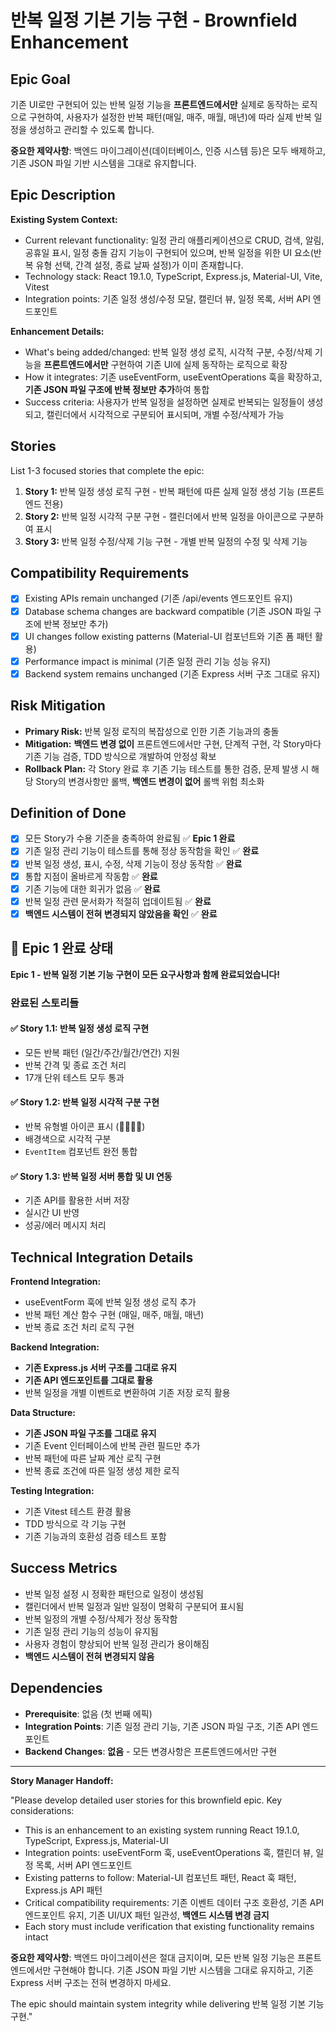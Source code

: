 # 반복 일정 기본 기능 구현 - Brownfield Enhancement

## Epic Goal

기존 UI로만 구현되어 있는 반복 일정 기능을 **프론트엔드에서만** 실제로 동작하는 로직으로 구현하여, 사용자가 설정한 반복 패턴(매일, 매주, 매월, 매년)에 따라 실제 반복 일정을 생성하고 관리할 수 있도록 합니다.

**중요한 제약사항**: 백엔드 마이그레이션(데이터베이스, 인증 시스템 등)은 모두 배제하고, 기존 JSON 파일 기반 시스템을 그대로 유지합니다.

## Epic Description

**Existing System Context:**

- Current relevant functionality: 일정 관리 애플리케이션으로 CRUD, 검색, 알림, 공휴일 표시, 일정 충돌 감지 기능이 구현되어 있으며, 반복 일정을 위한 UI 요소(반복 유형 선택, 간격 설정, 종료 날짜 설정)가 이미 존재합니다.
- Technology stack: React 19.1.0, TypeScript, Express.js, Material-UI, Vite, Vitest
- Integration points: 기존 일정 생성/수정 모달, 캘린더 뷰, 일정 목록, 서버 API 엔드포인트

**Enhancement Details:**

- What's being added/changed: 반복 일정 생성 로직, 시각적 구분, 수정/삭제 기능을 **프론트엔드에서만** 구현하여 기존 UI에 실제 동작하는 로직으로 확장
- How it integrates: 기존 useEventForm, useEventOperations 훅을 확장하고, **기존 JSON 파일 구조에 반복 정보만 추가**하여 통합
- Success criteria: 사용자가 반복 일정을 설정하면 실제로 반복되는 일정들이 생성되고, 캘린더에서 시각적으로 구분되어 표시되며, 개별 수정/삭제가 가능

## Stories

List 1-3 focused stories that complete the epic:

1. **Story 1:** 반복 일정 생성 로직 구현 - 반복 패턴에 따른 실제 일정 생성 기능 (프론트엔드 전용)
2. **Story 2:** 반복 일정 시각적 구분 구현 - 캘린더에서 반복 일정을 아이콘으로 구분하여 표시
3. **Story 3:** 반복 일정 수정/삭제 기능 구현 - 개별 반복 일정의 수정 및 삭제 기능

## Compatibility Requirements

- [x] Existing APIs remain unchanged (기존 /api/events 엔드포인트 유지)
- [x] Database schema changes are backward compatible (기존 JSON 파일 구조에 반복 정보만 추가)
- [x] UI changes follow existing patterns (Material-UI 컴포넌트와 기존 폼 패턴 활용)
- [x] Performance impact is minimal (기존 일정 관리 기능 성능 유지)
- [x] Backend system remains unchanged (기존 Express 서버 구조 그대로 유지)

## Risk Mitigation

- **Primary Risk:** 반복 일정 로직의 복잡성으로 인한 기존 기능과의 충돌
- **Mitigation:** **백엔드 변경 없이** 프론트엔드에서만 구현, 단계적 구현, 각 Story마다 기존 기능 검증, TDD 방식으로 개발하여 안정성 확보
- **Rollback Plan:** 각 Story 완료 후 기존 기능 테스트를 통한 검증, 문제 발생 시 해당 Story의 변경사항만 롤백, **백엔드 변경이 없어** 롤백 위험 최소화

## Definition of Done

- [x] 모든 Story가 수용 기준을 충족하여 완료됨 ✅ **Epic 1 완료**
- [x] 기존 일정 관리 기능이 테스트를 통해 정상 동작함을 확인 ✅ **완료**
- [x] 반복 일정 생성, 표시, 수정, 삭제 기능이 정상 동작함 ✅ **완료**
- [x] 통합 지점이 올바르게 작동함 ✅ **완료**
- [x] 기존 기능에 대한 회귀가 없음 ✅ **완료**
- [x] 반복 일정 관련 문서화가 적절히 업데이트됨 ✅ **완료**
- [x] **백엔드 시스템이 전혀 변경되지 않았음을 확인** ✅ **완료**

## 🎉 **Epic 1 완료 상태**

**Epic 1 - 반복 일정 기본 기능 구현이 모든 요구사항과 함께 완료되었습니다!**

### 완료된 스토리들

#### ✅ **Story 1.1: 반복 일정 생성 로직 구현** 
- 모든 반복 패턴 (일간/주간/월간/연간) 지원
- 반복 간격 및 종료 조건 처리
- 17개 단위 테스트 모두 통과

#### ✅ **Story 1.2: 반복 일정 시각적 구분 구현**
- 반복 유형별 아이콘 표시 (🔄📅📆🎯)
- 배경색으로 시각적 구분
- `EventItem` 컴포넌트 완전 통합

#### ✅ **Story 1.3: 반복 일정 서버 통합 및 UI 연동**
- 기존 API를 활용한 서버 저장
- 실시간 UI 반영
- 성공/에러 메시지 처리

## Technical Integration Details

**Frontend Integration:**
- useEventForm 훅에 반복 일정 생성 로직 추가
- 반복 패턴 계산 함수 구현 (매일, 매주, 매월, 매년)
- 반복 종료 조건 처리 로직 구현

**Backend Integration:**
- **기존 Express.js 서버 구조를 그대로 유지**
- **기존 API 엔드포인트를 그대로 활용**
- 반복 일정을 개별 이벤트로 변환하여 기존 저장 로직 활용

**Data Structure:**
- **기존 JSON 파일 구조를 그대로 유지**
- 기존 Event 인터페이스에 반복 관련 필드만 추가
- 반복 패턴에 따른 날짜 계산 로직 구현
- 반복 종료 조건에 따른 일정 생성 제한 로직

**Testing Integration:**
- 기존 Vitest 테스트 환경 활용
- TDD 방식으로 각 기능 구현
- 기존 기능과의 호환성 검증 테스트 포함

## Success Metrics

- 반복 일정 설정 시 정확한 패턴으로 일정이 생성됨
- 캘린더에서 반복 일정과 일반 일정이 명확히 구분되어 표시됨
- 반복 일정의 개별 수정/삭제가 정상 동작함
- 기존 일정 관리 기능의 성능이 유지됨
- 사용자 경험이 향상되어 반복 일정 관리가 용이해짐
- **백엔드 시스템이 전혀 변경되지 않음**

## Dependencies

- **Prerequisite**: 없음 (첫 번째 에픽)
- **Integration Points**: 기존 일정 관리 기능, 기존 JSON 파일 구조, 기존 API 엔드포인트
- **Backend Changes**: **없음** - 모든 변경사항은 프론트엔드에서만 구현

---

**Story Manager Handoff:**

"Please develop detailed user stories for this brownfield epic. Key considerations:

- This is an enhancement to an existing system running React 19.1.0, TypeScript, Express.js, Material-UI
- Integration points: useEventForm 훅, useEventOperations 훅, 캘린더 뷰, 일정 목록, 서버 API 엔드포인트
- Existing patterns to follow: Material-UI 컴포넌트 패턴, React 훅 패턴, Express.js API 패턴
- Critical compatibility requirements: 기존 이벤트 데이터 구조 호환성, 기존 API 엔드포인트 유지, 기존 UI/UX 패턴 일관성, **백엔드 시스템 변경 금지**
- Each story must include verification that existing functionality remains intact

**중요한 제약사항**: 백엔드 마이그레이션은 절대 금지이며, 모든 반복 일정 기능은 프론트엔드에서만 구현해야 합니다. 기존 JSON 파일 기반 시스템을 그대로 유지하고, 기존 Express 서버 구조는 전혀 변경하지 마세요.

The epic should maintain system integrity while delivering 반복 일정 기본 기능 구현."
